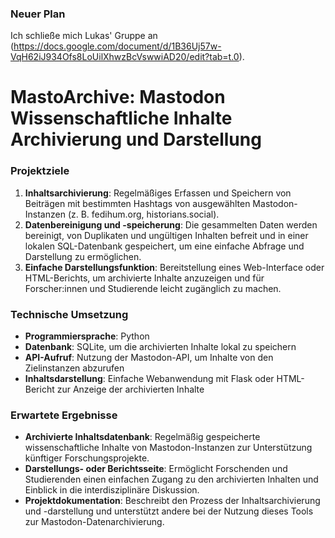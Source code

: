 ### Neuer Plan
Ich schließe mich Lukas' Gruppe an (https://docs.google.com/document/d/1B36Uj57w-VqH62iJ934Ofs8LoUilXhwzBcVswwiAD20/edit?tab=t.0). 



# MastoArchive: Mastodon Wissenschaftliche Inhalte Archivierung und Darstellung

### Projektziele
1. **Inhaltsarchivierung**: Regelmäßiges Erfassen und Speichern von Beiträgen mit bestimmten Hashtags von ausgewählten Mastodon-Instanzen (z. B. fedihum.org, historians.social).
2. **Datenbereinigung und -speicherung**: Die gesammelten Daten werden bereinigt, von Duplikaten und ungültigen Inhalten befreit und in einer lokalen SQL-Datenbank gespeichert, um eine einfache Abfrage und Darstellung zu ermöglichen.
3. **Einfache Darstellungsfunktion**: Bereitstellung eines Web-Interface oder HTML-Berichts, um archivierte Inhalte anzuzeigen und für Forscher:innen und Studierende leicht zugänglich zu machen.

### Technische Umsetzung
- **Programmiersprache**: Python
- **Datenbank**: SQLite, um die archivierten Inhalte lokal zu speichern
- **API-Aufruf**: Nutzung der Mastodon-API, um Inhalte von den Zielinstanzen abzurufen
- **Inhaltsdarstellung**: Einfache Webanwendung mit Flask oder HTML-Bericht zur Anzeige der archivierten Inhalte

### Erwartete Ergebnisse
- **Archivierte Inhaltsdatenbank**: Regelmäßig gespeicherte wissenschaftliche Inhalte von Mastodon-Instanzen zur Unterstützung künftiger Forschungsprojekte.
- **Darstellungs- oder Berichtsseite**: Ermöglicht Forschenden und Studierenden einen einfachen Zugang zu den archivierten Inhalten und Einblick in die interdisziplinäre Diskussion.
- **Projektdokumentation**: Beschreibt den Prozess der Inhaltsarchivierung und -darstellung und unterstützt andere bei der Nutzung dieses Tools zur Mastodon-Datenarchivierung.


